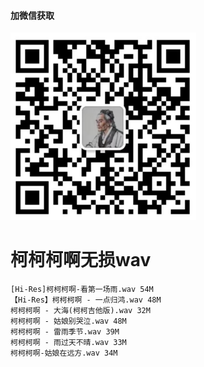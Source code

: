#### 加微信获取
![扫码加微信](w.png)
# 柯柯柯啊无损wav
    [Hi-Res]柯柯柯啊-看第一场雨.wav 54M
    【Hi-Res】柯柯柯啊 - 一点归鸿.wav 48M
    柯柯柯啊 - 大海(柯柯吉他版).wav 32M
    柯柯柯啊 - 姑娘别哭泣.wav 48M
    柯柯柯啊 - 雷雨季节.wav 39M
    柯柯柯啊 - 雨过天不晴.wav 33M
    柯柯柯啊-姑娘在远方.wav 34M
